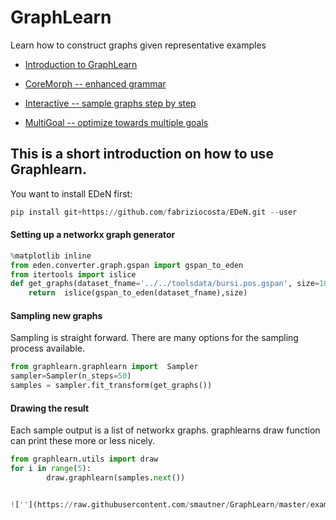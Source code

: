 # GraphLearn
Learn how to construct graphs given representative examples



* [Introduction to GraphLearn](https://github.com/smautner/GraphLearn_examples/blob/master/notebooks/Introduction.ipynb)

* [CoreMorph -- enhanced grammar](https://github.com/smautner/GraphLearn_examples/blob/master/notebooks/CoreMorph.ipynb)

* [Interactive -- sample graphs step by step](https://github.com/smautner/GraphLearn_examples/blob/master/notebooks/simple_toys/interactive_creation.ipynb)

* [MultiGoal -- optimize towards multiple goals](https://github.com/smautner/GraphLearn_examples/blob/master/notebooks/SamplerCombiner.ipynb)





## This is a short introduction on how to use Graphlearn.


You want to install EDeN first:

```python
pip install git+https://github.com/fabriziocosta/EDeN.git --user
```


#### Setting up a networkx graph generator

```python
%matplotlib inline
from eden.converter.graph.gspan import gspan_to_eden
from itertools import islice
def get_graphs(dataset_fname='../../toolsdata/bursi.pos.gspan', size=100):
    return  islice(gspan_to_eden(dataset_fname),size)
```

#### Sampling new graphs
Sampling is straight forward. 
There are many options for the sampling process available.

```python
from graphlearn.graphlearn import  Sampler
sampler=Sampler(n_steps=50)
samples = sampler.fit_transform(get_graphs())

```

#### Drawing the result
Each sample output is a list of networkx graphs.
graphlearns draw function can print these more or less nicely.
```python
from graphlearn.utils import draw
for i in range(5):
        draw.graphlearn(samples.next())


![''](https://raw.githubusercontent.com/smautner/GraphLearn/master/example.png)
```

